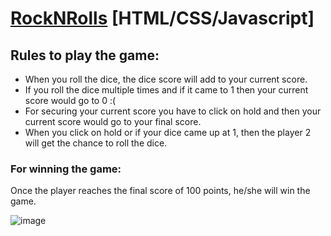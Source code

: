 # [RockNRolls](https://rocknrolls.netlify.app/) [HTML/CSS/Javascript]

## Rules to play the game:
* When you roll the dice, the dice score will add to your current score.
* If you roll the dice multiple times and if it came to 1 then your current score would go to 0 :(
* For securing your current score you have to click on hold and then your current score would go to your final score.
* When you click on hold or if your dice came up at 1, then the player 2 will get the chance to roll the dice.

### For winning the game:
Once the player reaches the final score of 100 points, he/she will win the game.

![image](https://user-images.githubusercontent.com/55839740/200130285-ebb491f3-c798-4d13-b4ff-53b0d5184497.png)



